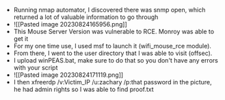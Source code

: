 - Running nmap automator, I discovered there was snmp open, which returned a lot of valuable information to go through
- ![[Pasted image 20230824165956.png]]
- This Mouse Server Version was vulnerable to RCE. Monroy was able to get it
- For my one time use, I used msf to launch it (wifi_mouse_rce module).
- From there, I went to the user directory that I was able to visit (offsec).
- I upload winPEAS.bat, make sure to do that so you don't have any errors with your script
- ![[Pasted image 20230824171119.png]]
- I then xfreerdp /v:Victim_IP /u:zachary /p:that password in the picture, he had admin rights so I was able to find proof.txt
